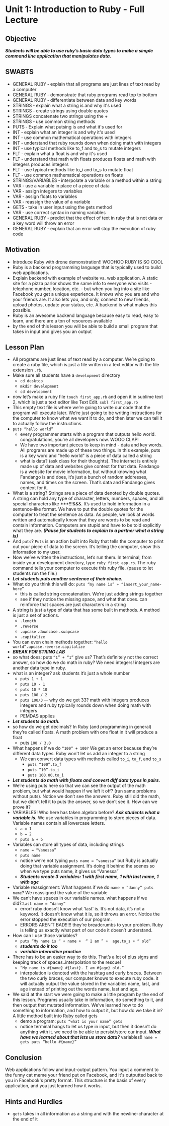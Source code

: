 # Unit 1: Introduction to Ruby - Full Lecture

## Objective
***Students will be able to use ruby’s basic data types to make a simple command line application that manipulates data.***
## SWABTS


+ GENERAL RUBY ‐ explain that all programs are just lines of text read by a computer
+ GENERAL RUBY ‐ demonstrate that ruby programs read top to bottom
+ GENERAL RUBY ‐ differentiate between data and key words
+ STRINGS ‐ explain what a string is and why it's used
+ STRINGS ‐ create strings using double quotes
+ STRINGS concatenate two strings using the +
+ STRINGS ‐ use common string methods
+ PUTS ‐ Explain what putsing is and what it's used for
+ INT ‐ explain what an integer is and why it's used
+ INT ‐ use common mathematical operations with integers
+ INT ‐ understand that ruby rounds down when doing math with integers
+ INT ‐ use typical methods like to_f and to_s to mutate integers
+ FLT ‐ explain what a float is and why it's used
+ FLT ‐ understand that math with floats produces floats and math with integers produces integers
+ FLT ‐ use typical methods like to_i and to_s to mutate float
+ FLT ‐ use common mathematical operations on floats
+ STRINGS/VARIABLES ‐ interpolate a variable or a method within a string
+ VAR ‐ use a variable in place of a piece of data
+ VAR ‐ assign integers to variables
+ VAR ‐ assign floats to variables
+ VAR ‐ reassign the value of a variable
+ GETS ‐ take in user input using the gets method
+ VAR ‐ use correct syntax in naming variables
+ GENERAL RUBY ‐ predict that the effect of text in ruby that is not data or a key word will throw an error
+ GENERAL RUBY ‐ explain that an error will stop the execution of ruby code


## Motivation
+ Introduce Ruby with drone demonstration!! WOOHOO RUBY IS SO COOL
+ Ruby is a backend programming language that is typically used to build web applications.
+ Explain backend with example of website vs. web application. A static site for a pizza parlor shows the same info to everyone who visits - telephone number, location, etc. - but when you log into a site like Facebook you get a unique experience. It knows who you are and who your friends are. It also lets you, and only, connect to new friends, upload photos, update your status, etc. A backend is what makes this possible.
+ Ruby is an awesome backend language because easy to read, easy to learn, and there are a ton of resources available
+ by the end of this lesson you will be able to build a small program that takes in input and gives you an output

## Lesson Plan
+ All programs are just lines of text read by a computer. We’re going to create a ruby file, which is just a file written in a text editor with the file extension `.rb`.
+ Make sure all students have a `development` directory 
    + `cd desktop`
    + `mkdir development`
    + `cd development`
+ now let’s make a ruby file `touch first_app.rb` and open it in sublime text 2, which is just a text editor like Text Edit. `subl first_app.rb`
+ This empty text file is where we’re going to write our code that the program will execute later. We’re just going to be writing instructions for the computer to know what we want it to do, and then later we can tell it to actually follow the instructions.
+ `puts “hello world”`
    + every programmer starts with a program that outputs hello world. congratulations, you’re all developers now. WOOO CLAP!
    + We have two important pieces to keep in mind - data and key words. All programs are made up of these two things. In this example, puts is a key word and “hello world” is a piece of data called a string
    + what is data? (ask class for their thoughts). The internet is entirely made up of data and websites give context for that data. Fandango is a website for movie information, but without knowing what Fandango is and does, it’s just a bunch of random addresses, names, and times on the screen. That’s data and Fandango gives context for it.
+ What is a string? Strings are a piece of data denoted by double quotes. A string can hold any type of character, letters, numbers, spaces, and all special characters like ***!!!&&&. It’s used to hold information in a sentence-like format. We have to put the double quotes for the computer to treat the sentence as data. As people, we look at words written and automatically know that they are words to be read and contain information. Computers are stupid and have to be told explicitly what they are. ***(Pause for students to explain to a partner what a string is)***
+ And `puts`? `Puts` is an action built into Ruby that tells the computer to print out your piece of data to the screen. It’s telling the computer, show this information to my user. 
+ Now we’ve written the instructions, let’s run them. In terminal, from inside your development directory, type `ruby first_app.rb`. The ruby command tells your computer to execute this ruby file. (pause to let students run the file.)
+ ***Let students puts another sentence of their choice.***
+ What do you think this will do: `puts “my name is” + “insert_your_name-here”`
    + this is called string concatenation. We’re just adding strings together
    + see if they notice the missing space, and what that does. can reinforce that spaces are just characters in a string
+ A string is just a type of data that has some built in methods. A method is just a set of actions. 
    + `.length`
    + `.reverse`
    + `.upcase` `.downcase` `.swapcase`
    + `.capitalize`
+ You can even chain methods together: `“hello world”.upcase.reverse.capitalize`
+ ***BREAK FOR STRING LAB***
+ so what does: puts `“1” + “1”` give us? That’s definitely not the correct answer, so how do we do math in ruby? We need integers! integers are another data type in ruby.
+ what is an integer? ask students it’s just a whole number
    + `puts 1 + 1`
    + `puts 10 - 1`
    + `puts 10 * 10`
    + `puts 100 / 2`
    + `puts 100/3` -- why do we get 33? math with integers produces integers and ruby typically rounds down when doing math with integers
    + PEMDAS applies
+ ***Let students do math.***
+ so how do we get decimals? In Ruby (and programming in general) they’re called floats. A math problem with one float in it will produce a float
    + puts `100 / 3.0`
+ What happens if we do `“100” + 100?` We get an error because they’re different data types. Ruby won't let us add an integer to a string
    + We can convert  data types with methods called `to_i`, `to_f`, and `to_s`
        + `puts “100”.to_f`
        + `puts “10”.to_i`
        + `puts 100.00.to_i`
+ ***Let students do math with floats and convert diff data types in pairs.***
+ We’re using puts here so that we can see the output of the math problem, but what would happen if we left it off? (run same problems without puts). Notice we don’t see the answers. Ruby still did the math, but we didn’t tell it to puts the answer, so we don’t see it. How can we prove it?
+ VARIABLES! Who here has taken algebra before? ***Ask students what a variable is.*** We use variables in programming to store pieces of data. Variable names contain all lowercase letters. 
    + `a = 1`
    + `b = 2`
    + `puts a + b`
+ Variables can store all types of data, including strings
    + `name = “Vanessa”`
    + `puts name`
    + notice we’re not typing `puts name = “vanessa”` but Ruby is actually doing that variable assignment. It’s doing it behind the scenes so when we type puts name, it gives us “Vanessa”
    + ***Students create 3 variables: 1 with first name, 1 with last name, 1 with age***
+ Variable reassignment: What happens if we do `name = “danny” puts name`? We reassigned the value of the variable
+ We can’t have spaces in our variable names. what happens if we did?:`last name = “danny”`
    + error! ruby doesn’t know what ‘last’ is. It’s not data, it’s not a keyword. It doesn’t know what it is, so it throws an error. Notice the error stopped the execution of our program. 
    + ERRORS AREN’T BAD!!!!! they’re breadcrumbs to your problem. Ruby is telling us exactly what part of our code it doesn’t understand.
+ How can I use those variables?
    + `puts “My name is “ + name +  “ I am ” +  age.to_s + “ old”`
    + ***students do it too***
    + ***variable interactive practice***
+ There has to be an easier way to do this. That’s a lot of plus signs and keeping track of spaces..interpolation to the rescue!
    + `“My name is #{name} #{last}. I am #{age} old.”`
    + interpolation is denoted with the hashtag and curly braces. Between the two curly braces, our computer knows to execute ruby code. it will actually output the value stored in the variables name, last, and age instead of printing out the words name, last and age.
+ We said at the start we were going to make a little program by the end of this lesson. Programs usually take in information, do something to it, and then output that mutated information. We’ve learned how to do something to information, and how to output it, but how do we take it in? A little method built into Ruby called gets
    + demo a program: `puts “what is your name” gets`
    + notice terminal hangs to let us type in input, but then it doesn’t do anything with it. we need to be able to persist/store our input. ***What have we learned about that lets us store data?*** variables!! `name = gets puts “hello #{name}”`

## Conclusion 
Web applications follow and input-output pattern. You input a comment to the funny cat meme your friend put on Facebook, and it's outputted back to you in Facebook's pretty format. This structure is the basis of every application, and you just learned how it works.

## Hints and Hurdles
+ `gets` takes in all information as a string and with the newline-character at the end of it